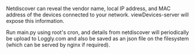 Netdiscover can reveal the vendor name, local IP address, and MAC address of the devices connected to your network. viewDevices-server will expose this information.

Run main.py using root's cron, and details from netdiscover will periodically be upload to Loggly.com and also be saved as an json file on the filesystem (which can be served by nginx if required).
